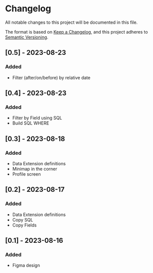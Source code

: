 # Changelog

All notable changes to this project will be documented in this file.

The format is based on [Keep a Changelog](https://keepachangelog.com/en/1.1.0/),
and this project adheres to [Semantic Versioning](https://semver.org/spec/v2.0.0.html).

## \[0.5\] - 2023-08-23

### Added
- Filter (after/on/before) by relative date

## \[0.4\] - 2023-08-23

### Added
- Filter by Field using SQL
- Build SQL WHERE

## \[0.3\] - 2023-08-18

### Added

- Data Extension definitions
- Minimap in the corner
- Profile screen

## \[0.2\] - 2023-08-17

### Added

- Data Extension definitions
- Copy SQL
- Copy Fields

## \[0.1\] - 2023-08-16

### Added

- Figma design